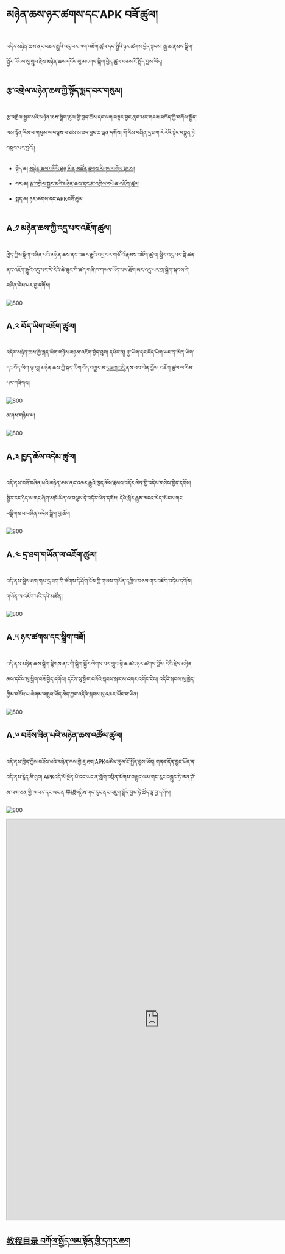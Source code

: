 # མཉེན་ཆས་ཉར་ཚགས་དང་APK བཟོ་ཚུལ།

འདིར་མཉེན་ཆས་ནང་འཆར་རྒྱུའི་འདྲ་པར་ཁག་འཇོག་ཚུལ་དང་སྤྱིའི་ཉར་ཚགས་བྱེད་སྟངས། རྒྱུ་ཆ་རྣམས་སྒྲིག་སྦྱོར་ཡོངས་སུ་གྲུབ་རྗེས་མཉེན་ཆས་དངོས་སུ་མངགས་སྒྲིག་བྱེད་ཚུལ་བཅས་ངོ་སྤྲོད་བྱས་ཡོད།

## རྩ་འགྲེལ་མཉེན་ཆས་ཀྱི་སྟོད་སྨད་བར་གསུམ།

རྩ་འགྲེལ་སྦྱར་མའི་མཉེན་ཆས་སྒྲིག་ཚུལ་གྱི་ཁྱད་ཆོས་དང་ལག་བསྟར་བྱང་ཆུབ་པར་གཤམ་བཀོད་ཀྱི་བཀོལ་སྤྱོད་ལམ་སྟོན་རིམ་པ་གསུམ་ལ་བལྟས་པ་ཙམ་མ་ཟད་བྱང་ཆ་ལྡན་དགོས།
གོ་རིམ་བཞིན་དྲ་ཐག་རེ་རེའི་སྟེང་བསྣུན་ཏེ་བསླབ་པར་བྱའོ།།
- སྟོད་ཆ། [མཉེན་ཆས་འདིའི་ཐུན་མིན་མཚོན་རྟགས་རིགས་བཀོལ་སྟངས།](https://github.com/buda-base/budax/blob/master/howtoguides/SAB03/index.md#%E0%BD%A2%E0%BE%A9%E0%BD%A0%E0%BD%82%E0%BE%B2%E0%BD%BA%E0%BD%A3%E0%BD%A6%E0%BE%A6%E0%BE%B1%E0%BD%A2%E0%BD%98%E0%BD%A0%E0%BD%B2%E0%BD%98%E0%BD%89%E0%BD%BA%E0%BD%93%E0%BD%86%E0%BD%A6%E0%BD%A6%E0%BE%92%E0%BE%B2%E0%BD%B2%E0%BD%82%E0%BD%9A%E0%BD%B4%E0%BD%A3)
- བར་ཆ། [རྩ་འགྲེལ་སྦྱར་མའི་མཉེན་ཆས་ནང་རྩ་འགྲེལ་དཔེ་ཆ་འཇོག་ཚུལ།](https://github.com/buda-base/budax/blob/master/howtoguides/SAB04/index.md#%E0%BD%A2%E0%BE%A9%E0%BD%A0%E0%BD%82%E0%BE%B2%E0%BD%BA%E0%BD%A3%E0%BD%A6%E0%BE%A6%E0%BE%B1%E0%BD%A2%E0%BD%98%E0%BD%A0%E0%BD%B2%E0%BD%98%E0%BD%89%E0%BD%BA%E0%BD%93%E0%BD%86%E0%BD%A6%E0%BD%A6%E0%BE%92%E0%BE%B2%E0%BD%B2%E0%BD%82%E0%BD%9A%E0%BD%B4%E0%BD%A3)
- སྨད་ཆ། ཉར་ཚགས་དང་APKབཟོ་ཚུལ།

## A.༡ མཉེན་ཆས་ཀྱི་འདྲ་པར་འཇོག་ཚུལ།

ཁྱེད་ཀྱིས་སྒྲིག་བཞིན་པའི་མཉེན་ཆས་ནང་འཆར་རྒྱུའི་འདྲ་པར་གཙོ་བོ་རྣམས་འཇོག་ཚུལ། སྤྱིར་འདྲ་པར་སྡེ་ཚན་ནང་འཇོག་རྒྱུའི་འདྲ་པར་རེ་རེའི་ཆེ་ཆུང་གི་ཚད་གཞི་ཁ་གསལ་ཡོད་པས་ཐོག་མར་འདྲ་པར་གྲ་སྒྲིག་སྐབས་དེ་བཞིན་ངེས་པར་བྱ་དགོས།

![800](images/000001.gif)

## A.༢ བོད་ཡིག་འཇོག་ཚུལ།

འདིར་མཉེན་ཆས་ཀྱི་སྐད་ཡིག་གཉིས་མཉམ་འཇོག་བྱེད་ཐུབ། དཔེར་ན། རྒྱ་ཡིག་དང་བོད་ཡིག་ཡང་ན་ཨིན་ཡིག་དང་བོད་ཡིག ལྟ་བུ། མཉེན་ཆས་ཀྱི་སྐད་ཡིག་བོད་འགྱུར་མ་[དྲ་ཐག་འདི་](https://github.com/tadhondup/Localization-for-SAB/releases/download/untagged-258949faf59fbdf4ee0a/localization.bo.txt)ནས་ཕབ་ལེན་བྱོས། འཇོག་ཚུལ་ལ་རིམ་པར་གཟིགས།

![800](images/000006a.gif)

ཆ་ཤས་གཉིས་པ།

![800](images/000007a.gif)

## A.༣  ཁྱད་ཆོས་འདེམ་ཚུལ།

འདི་ནས་བཟོ་བཞིན་པའི་མཉེན་ཆས་ནང་འཆར་རྒྱུའི་ཁྱད་ཆོས་རྣམས་འདོར་ལེན་གྱི་འདེམ་གསེས་བྱེད་དགོས། སྤྱིར་རང་ཉིད་ལ་གང་ཞིག་མཁོ་མིན་ལ་བལྟས་ཏེ་འདོར་ལེན་དགོས། དེའི་སྐོར་རྒྱུས་མངའ་མེད་ཚེ་ངས་གང་བསྒྲིགས་པ་བཞིན་འདེམ་སྒྲིག་བྱ་ཆོག

![800](images/000002.gif)

## A.༤ དྲ་ཐག་གཡོན་ལ་འཇོག་ཚུལ།

འདི་ནས་སྦྲེལ་ཐག་གམ་དྲ་ཐག་གི་ཚོགས་དེ་ཤོག་ངོས་ཀྱི་གཡས་གཡོན་དཀྱིལ་བཅས་གར་འཇོག་འདེམ་དགོས། གཡོན་ལ་འཇོག་པའི་དཔེ་མཚོན།

![800](images/000003.gif)

## A.༥ ཉར་ཚགས་དང་སྒྲིག་བཟོ།

འདི་ནས་མཉེན་ཆས་སྒྲིག་སྟེགས་ནང་གི་སྒྲིག་སྦྱོར་ལེགས་པར་གྲུབ་སྟེ་ཆ་ཚང་ཉར་ཚགས་བྱོས། དེའི་རྗེས་མཉེན་ཆས་དངོས་སུ་སྒྲིག་བཟོ་བྱེད་དགོས། དངོས་སུ་སྒྲིག་བཟོའི་སྐབས་སྐར་མ་འགར་འགོར་ངེས། འདིའི་སྐབས་སུ་ཁྱེད་ཀྱིས་བཟོས་པ་ལེགས་འགྲུབ་ཡོད་མེད་ཀྱང་འདིའི་སྐབས་སུ་འཆར་ཡོང་བ་ཡིན།

![800](images/000004.gif)

## A.༦ བཟོས་ཟིན་པའི་མཉེན་ཆས་འཚོལ་ཚུལ།

འདི་ནས་ཁྱེད་ཀྱིས་བཟོས་པའི་མཉེན་ཆས་ཀྱི་དྲ་ཐག་APKའཚོལ་ཚུལ་ངོ་སྤྲོད་བྱས་ཡོད། གནད་དོན་བྱུང་ཡོད་ན་འདི་ནས་རྙེད་མི་ཐུབ། APKའདི་སོ་སྔོན་པོ་དང་ཡང་ན་གློག་འཕྲིན་སོགས་བརྒྱུད་ལམ་གང་རུང་བསྐུར་ཏེ་ཨན་ཌོ་མ་ལག་ཅན་གྱི་ཁ་པར་དང་ཡང་ན་平板གཉིས་གང་རུང་ནང་འཇུག་སྤྲོད་བྱས་ཏེ་ཚོད་ལྟ་བྱ་དགོས།

![800](images/000005.gif)

<p class="hide top"><iframe src="https://shimowendang.com/forms/cytvT6t9G9DhKHRJ/fill?channel=1" style="height:1050px;width:800px;"></iframe></p>

##  [教程目录 བཀོལ་སྤྱོད་ལམ་སྟོན་གྱི་དཀར་ཆག](https://github.com/buda-base/budax)